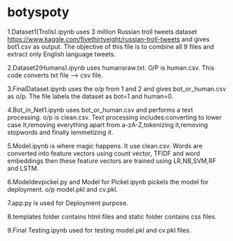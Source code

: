 # botyspoty
1.Dataset1(Trolls).ipynb uses 3 million Russian troll tweets dataset https://www.kaggle.com/fivethirtyeight/russian-troll-tweets and gives bot1.csv as output. The objective of this file is to combine all 9 files and extract only English language tweets.

2.Dataset2(Humans).ipynb uses humansraw.txt. O/P is human.csv. This code converts txt file --> csv file.

3.FinalDataset.ipynb uses the o/p from 1 and 2 and gives bot_or_human.csv as o/p. The file labels the dataset as bot=1 and human=0.

4.Bot_in_Net1.ipynb uses bot_or_human.csv and performs a text processing. o/p is clean.csv. 
  Text processing includes:converting to lower case it,removing everything apart from a-zA-Z,tokenizing it,removing stopwords and finally lemmetizing it.

5.Model.ipynb is where magic happens. It use clean.csv. Words are converted into feature vectors using count vector, TFIDF and word embeddings then these feature vectors are trained using LR,NB,SVM,RF and LSTM.

6.Modeldevpickel.py and Model for Pickel.ipynb pickels the model for deployment. o/p model.pkl and cv.pkl.

7.app.py is used for Deployment purpose.

8.templates folder contains html files and static folder contains css files.

9.Final Testing.ipynb used for testing model.pkl and cv.pkl files.




